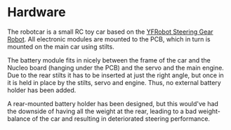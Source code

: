 # Hardware
The robotcar is a small RC toy car based on the [YFRobot Steering Gear Robot](https://yfrobot.com/collections/robot-kits/products/steering-gear-robot).
All electronic modules are mounted to the PCB, which in turn is mounted on the main car using stilts.

The battery module fits in nicely between the frame of the car and the Nucleo board (hanging under the PCB) and the servo
and the main engine. Due to the rear stilts it has to be inserted at just the right angle, but once in it is held in place
by the stilts, servo and engine. Thus, no external battery holder has been added.

A rear-mounted battery holder has been designed, but this would've had the downside of having all the weight at the rear,
leading to a bad weight-balance of the car and resulting in deteriorated steering performance.
